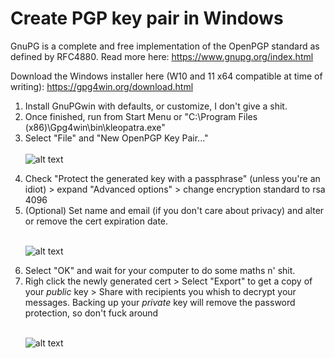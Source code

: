 <h1>Create PGP key pair in Windows</h1>

GnuPG is a complete and free implementation of the OpenPGP standard as defined by RFC4880. Read more here:
https://www.gnupg.org/index.html

Download the Windows installer here (W10 and 11 x64 compatible at time of writing):
https://gpg4win.org/download.html

<ol>
  <li>Install GnuPGwin with defaults, or customize, I don't give a shit.</li>
  <li>Once finished, run from Start Menu or "C:\Program Files (x86)\Gpg4win\bin\kleopatra.exe"</li>
  <li>Select "File" and "New OpenPGP Key Pair..." </li></br
                                                         
![alt text](https://github.com/SH4MR0CK-exe/Privacy/blob/main/pictures/pgp_sop1.jpg)
  
  <li>Check "Protect the generated key with a passphrase" (unless you're an idiot) > expand "Advanced options" > change encryption standard to rsa 4096</li>
  <li>(Optional) Set name and email (if you don't care about privacy) and alter or remove the cert expiration date.</li></br>
  
![alt text](https://github.com/SH4MR0CK-exe/Privacy/blob/main/pictures/pgp_sop2.jpg)
  
  <li>Select "OK" and wait for your computer to do some maths n' shit.</li>
  <li>Righ click the newly generated cert > Select "Export" to get a copy of your <i>public</i> key > Share with recipients you whish to decrypt your messages. Backing up your <i>private</i> key will remove the password protection, so don't fuck around</li></br>
  
![alt text](https://github.com/SH4MR0CK-exe/Privacy/blob/main/pictures/pgp_sop3.jpg)
  
</ol>
